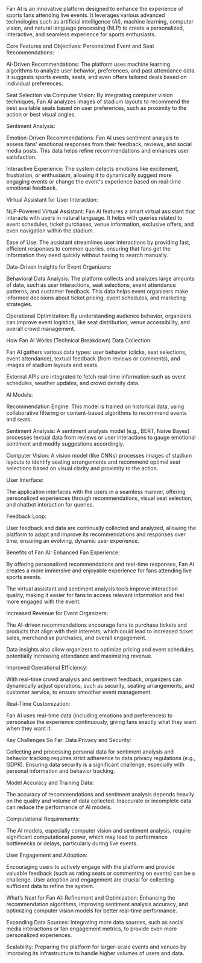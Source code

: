 Fan AI is an innovative platform designed to enhance the experience of sports fans attending live events. It leverages various advanced technologies such as artificial intelligence (AI), machine learning, computer vision, and natural language processing (NLP) to create a personalized, interactive, and seamless experience for sports enthusiasts.

Core Features and Objectives:
Personalized Event and Seat Recommendations:

AI-Driven Recommendations: The platform uses machine learning algorithms to analyze user behavior, preferences, and past attendance data. It suggests sports events, seats, and even offers tailored deals based on individual preferences.

Seat Selection via Computer Vision: By integrating computer vision techniques, Fan AI analyzes images of stadium layouts to recommend the best available seats based on user preferences, such as proximity to the action or best visual angles.

Sentiment Analysis:

Emotion-Driven Recommendations: Fan AI uses sentiment analysis to assess fans' emotional responses from their feedback, reviews, and social media posts. This data helps refine recommendations and enhances user satisfaction.

Interactive Experience: The system detects emotions like excitement, frustration, or enthusiasm, allowing it to dynamically suggest more engaging events or change the event's experience based on real-time emotional feedback.

Virtual Assistant for User Interaction:

NLP-Powered Virtual Assistant: Fan AI features a smart virtual assistant that interacts with users in natural language. It helps with queries related to event schedules, ticket purchases, venue information, exclusive offers, and even navigation within the stadium.

Ease of Use: The assistant streamlines user interactions by providing fast, efficient responses to common queries, ensuring that fans get the information they need quickly without having to search manually.

Data-Driven Insights for Event Organizers:

Behavioral Data Analysis: The platform collects and analyzes large amounts of data, such as user interactions, seat selections, event attendance patterns, and customer feedback. This data helps event organizers make informed decisions about ticket pricing, event schedules, and marketing strategies.

Operational Optimization: By understanding audience behavior, organizers can improve event logistics, like seat distribution, venue accessibility, and overall crowd management.

How Fan AI Works (Technical Breakdown)
Data Collection:

Fan AI gathers various data types: user behavior (clicks, seat selections, event attendance), textual feedback (from reviews or comments), and images of stadium layouts and seats.

External APIs are integrated to fetch real-time information such as event schedules, weather updates, and crowd density data.

AI Models:

Recommendation Engine: This model is trained on historical data, using collaborative filtering or content-based algorithms to recommend events and seats.

Sentiment Analysis: A sentiment analysis model (e.g., BERT, Naive Bayes) processes textual data from reviews or user interactions to gauge emotional sentiment and modify suggestions accordingly.

Computer Vision: A vision model (like CNNs) processes images of stadium layouts to identify seating arrangements and recommend optimal seat selections based on visual clarity and proximity to the action.

User Interface:

The application interfaces with the users in a seamless manner, offering personalized experiences through recommendations, visual seat selection, and chatbot interaction for queries.

Feedback Loop:

User feedback and data are continually collected and analyzed, allowing the platform to adapt and improve its recommendations and responses over time, ensuring an evolving, dynamic user experience.

Benefits of Fan AI:
Enhanced Fan Experience:

By offering personalized recommendations and real-time responses, Fan AI creates a more immersive and enjoyable experience for fans attending live sports events.

The virtual assistant and sentiment analysis tools improve interaction quality, making it easier for fans to access relevant information and feel more engaged with the event.

Increased Revenue for Event Organizers:

The AI-driven recommendations encourage fans to purchase tickets and products that align with their interests, which could lead to increased ticket sales, merchandise purchases, and overall engagement.

Data insights also allow organizers to optimize pricing and event schedules, potentially increasing attendance and maximizing revenue.

Improved Operational Efficiency:

With real-time crowd analysis and sentiment feedback, organizers can dynamically adjust operations, such as security, seating arrangements, and customer service, to ensure smoother event management.

Real-Time Customization:

Fan AI uses real-time data (including emotions and preferences) to personalize the experience continuously, giving fans exactly what they want when they want it.

Key Challenges So Far:
Data Privacy and Security:

Collecting and processing personal data for sentiment analysis and behavior tracking requires strict adherence to data privacy regulations (e.g., GDPR). Ensuring data security is a significant challenge, especially with personal information and behavior tracking.

Model Accuracy and Training Data:

The accuracy of recommendations and sentiment analysis depends heavily on the quality and volume of data collected. Inaccurate or incomplete data can reduce the performance of AI models.

Computational Requirements:

The AI models, especially computer vision and sentiment analysis, require significant computational power, which may lead to performance bottlenecks or delays, particularly during live events.

User Engagement and Adoption:

Encouraging users to actively engage with the platform and provide valuable feedback (such as rating seats or commenting on events) can be a challenge. User adoption and engagement are crucial for collecting sufficient data to refine the system.

What’s Next for Fan AI:
Refinement and Optimization: Enhancing the recommendation algorithms, improving sentiment analysis accuracy, and optimizing computer vision models for better real-time performance.

Expanding Data Sources: Integrating more data sources, such as social media interactions or fan engagement metrics, to provide even more personalized experiences.

Scalability: Preparing the platform for larger-scale events and venues by improving its infrastructure to handle higher volumes of users and data.
